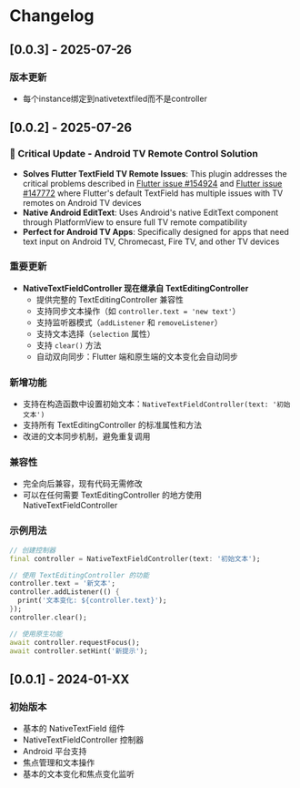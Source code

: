 # Changelog

## [0.0.3] - 2025-07-26

### 版本更新
- 每个instance绑定到nativetextfiled而不是controller

## [0.0.2] - 2025-07-26

### 🚨 Critical Update - Android TV Remote Control Solution
- **Solves Flutter TextField TV Remote Issues**: This plugin addresses the critical problems described in [Flutter issue #154924](https://github.com/flutter/flutter/issues/154924) and [Flutter issue #147772](https://github.com/flutter/flutter/issues/147772) where Flutter's default TextField has multiple issues with TV remotes on Android TV devices
- **Native Android EditText**: Uses Android's native EditText component through PlatformView to ensure full TV remote compatibility
- **Perfect for Android TV Apps**: Specifically designed for apps that need text input on Android TV, Chromecast, Fire TV, and other TV devices

### 重要更新
- **NativeTextFieldController 现在继承自 TextEditingController**
  - 提供完整的 TextEditingController 兼容性
  - 支持同步文本操作（如 `controller.text = 'new text'`）
  - 支持监听器模式（`addListener` 和 `removeListener`）
  - 支持文本选择（`selection` 属性）
  - 支持 `clear()` 方法
  - 自动双向同步：Flutter 端和原生端的文本变化会自动同步

### 新增功能
- 支持在构造函数中设置初始文本：`NativeTextFieldController(text: '初始文本')`
- 支持所有 TextEditingController 的标准属性和方法
- 改进的文本同步机制，避免重复调用

### 兼容性
- 完全向后兼容，现有代码无需修改
- 可以在任何需要 TextEditingController 的地方使用 NativeTextFieldController

### 示例用法
```dart
// 创建控制器
final controller = NativeTextFieldController(text: '初始文本');

// 使用 TextEditingController 的功能
controller.text = '新文本';
controller.addListener(() {
  print('文本变化: ${controller.text}');
});
controller.clear();

// 使用原生功能
await controller.requestFocus();
await controller.setHint('新提示');
```

## [0.0.1] - 2024-01-XX

### 初始版本
- 基本的 NativeTextField 组件
- NativeTextFieldController 控制器
- Android 平台支持
- 焦点管理和文本操作
- 基本的文本变化和焦点变化监听
